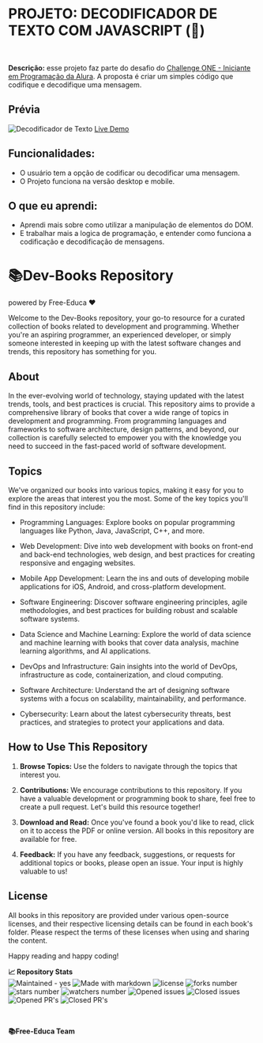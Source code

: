 # PROJETO: DECODIFICADOR DE TEXTO COM JAVASCRIPT (👾)
<br>

**Descrição:** esse projeto faz parte do desafio do [Challenge ONE - Iniciante em Programação da Alura](https://www.alura.com.br/challenges/challenge-one-logica). A proposta é criar um simples código que codifique e decodifique uma mensagem.

## Prévia

![Decodificador de Texto](https://cdn.discordapp.com/attachments/1206426783570862134/1210275144413487145/image.png?ex=65e9f790&is=65d78290&hm=bfb1efbbe072bced4c7114c9c96b1333a68b94fd105bc506e4f1de0b808d5cdf&)
[Live Demo](https://macosmont.github.io/criptografia/main.html)

## Funcionalidades:

- O usuário tem a opção de codificar ou decodificar uma mensagem.
- O Projeto funciona na versão desktop e mobile.

## O que eu aprendi:

- Aprendi mais sobre como utilizar a manipulação de elementos do DOM.
- E trabalhar mais a logica de programação, e entender como funciona a codificação e decodificação de mensagens.

# 📚Dev-Books Repository
powered by Free-Educa ❤

Welcome to the Dev-Books repository, your go-to resource for a curated collection of books related to development and programming. Whether you're an aspiring programmer, an experienced developer, or simply someone interested in keeping up with the latest software changes and trends, this repository has something for you.

## About

In the ever-evolving world of technology, staying updated with the latest trends, tools, and best practices is crucial. This repository aims to provide a comprehensive library of books that cover a wide range of topics in development and programming. From programming languages and frameworks to software architecture, design patterns, and beyond, our collection is carefully selected to empower you with the knowledge you need to succeed in the fast-paced world of software development.

## Topics

We've organized our books into various topics, making it easy for you to explore the areas that interest you the most. Some of the key topics you'll find in this repository include:

- Programming Languages: Explore books on popular programming languages like Python, Java, JavaScript, C++, and more.
  
- Web Development: Dive into web development with books on front-end and back-end technologies, web design, and best practices for creating responsive and engaging websites.

- Mobile App Development: Learn the ins and outs of developing mobile applications for iOS, Android, and cross-platform development.

- Software Engineering: Discover software engineering principles, agile methodologies, and best practices for building robust and scalable software systems.

- Data Science and Machine Learning: Explore the world of data science and machine learning with books that cover data analysis, machine learning algorithms, and AI applications.

- DevOps and Infrastructure: Gain insights into the world of DevOps, infrastructure as code, containerization, and cloud computing.

- Software Architecture: Understand the art of designing software systems with a focus on scalability, maintainability, and performance.

- Cybersecurity: Learn about the latest cybersecurity threats, best practices, and strategies to protect your applications and data.

## How to Use This Repository

1. **Browse Topics:** Use the folders to navigate through the topics that interest you.

2. **Contributions:** We encourage contributions to this repository. If you have a valuable development or programming book to share, feel free to create a pull request. Let's build this resource together!

3. **Download and Read:** Once you've found a book you'd like to read, click on it to access the PDF or online version. All books in this repository are available for free.

4. **Feedback:** If you have any feedback, suggestions, or requests for additional topics or books, please open an issue. Your input is highly valuable to us!

## License

All books in this repository are provided under various open-source licenses, and their respective licensing details can be found in each book's folder. Please respect the terms of these licenses when using and sharing the content.

Happy reading and happy coding!

**📈 Repository Stats** <br>
![Maintained - yes](https://img.shields.io/badge/Maintained%3F-yes-green.svg)
![Made with markdown](https://img.shields.io/badge/Made%20with-Markdown-1f425f.svg)
![license](https://img.shields.io/github/license/free-educa/books.svg)
![forks number](https://img.shields.io/github/forks/free-educa/books.svg)
![stars number](https://img.shields.io/github/stars/free-educa/books.svg)
![watchers number](https://img.shields.io/github/watchers/free-educa/books.svg)
![Opened issues](https://img.shields.io/github/issues/free-educa/books.svg)
![Closed issues](https://img.shields.io/github/issues-closed/free-educa/books.svg)
![Opened PR's](https://img.shields.io/github/issues-pr/free-educa/books.svg)
![Closed PR's](https://img.shields.io/github/issues-pr-closed/free-educa/books.svg)

<br>

**📚Free-Educa Team**
